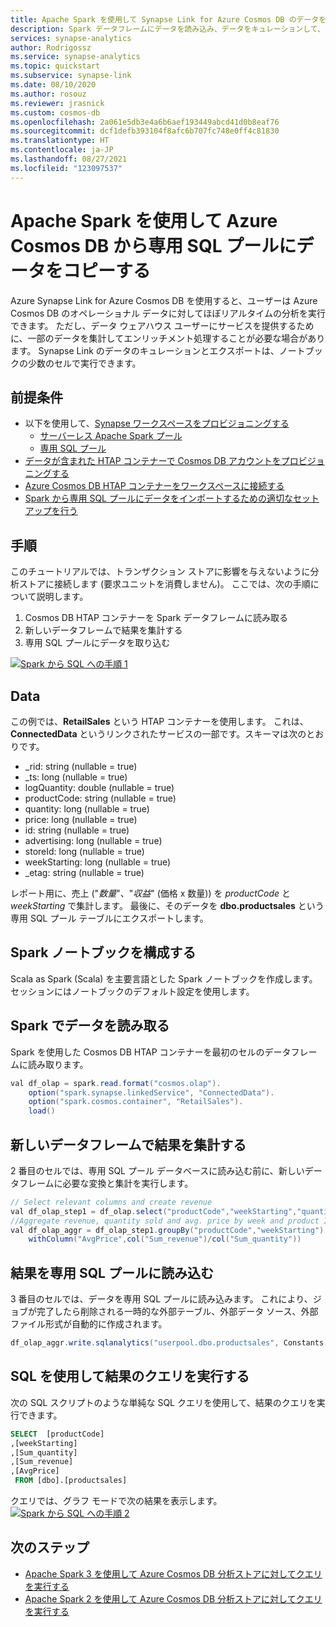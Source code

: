 ```yaml
---
title: Apache Spark を使用して Synapse Link for Azure Cosmos DB のデータを専用 SQL プールにコピーする
description: Spark データフレームにデータを読み込み、データをキュレーションして、それを専用 SQL プール テーブルに読み込みます。
services: synapse-analytics
author: Rodrigossz
ms.service: synapse-analytics
ms.topic: quickstart
ms.subservice: synapse-link
ms.date: 08/10/2020
ms.author: rosouz
ms.reviewer: jrasnick
ms.custom: cosmos-db
ms.openlocfilehash: 2a061e5db3e4a6b6aef193449abcd41d0b8eaf76
ms.sourcegitcommit: dcf1defb393104f8afc6b707fc748e0ff4c81830
ms.translationtype: HT
ms.contentlocale: ja-JP
ms.lasthandoff: 08/27/2021
ms.locfileid: "123097537"
---
```

# <a name="copy-data-from-azure-cosmos-db-into-a-dedicated-sql-pool-using-apache-spark"></a>Apache Spark を使用して Azure Cosmos DB から専用 SQL プールにデータをコピーする

Azure Synapse Link for Azure Cosmos DB を使用すると、ユーザーは Azure Cosmos DB のオペレーショナル データに対してほぼリアルタイムの分析を実行できます。 ただし、データ ウェアハウス ユーザーにサービスを提供するために、一部のデータを集計してエンリッチメント処理することが必要な場合があります。 Synapse Link のデータのキュレーションとエクスポートは、ノートブックの少数のセルで実行できます。

## <a name="prerequisites"></a>前提条件
* 以下を使用して、[Synapse ワークスペースをプロビジョニングする](../quickstart-create-workspace.md)
    * [サーバーレス Apache Spark プール](../quickstart-create-apache-spark-pool-studio.md)
    * [専用 SQL プール](../quickstart-create-sql-pool-studio.md)
* [データが含まれた HTAP コンテナーで Cosmos DB アカウントをプロビジョニングする](../../cosmos-db/configure-synapse-link.md)
* [Azure Cosmos DB HTAP コンテナーをワークスペースに接続する](./how-to-connect-synapse-link-cosmos-db.md)
* [Spark から専用 SQL プールにデータをインポートするための適切なセットアップを行う](../spark/synapse-spark-sql-pool-import-export.md)

## <a name="steps"></a>手順
このチュートリアルでは、トランザクション ストアに影響を与えないように分析ストアに接続します (要求ユニットを消費しません)。 ここでは、次の手順について説明します。
1. Cosmos DB HTAP コンテナーを Spark データフレームに読み取る
2. 新しいデータフレームで結果を集計する
3. 専用 SQL プールにデータを取り込む

[![Spark から SQL への手順 1](../media/synapse-link-spark-to-sql/synapse-spark-to-sql.png)](../media/synapse-link-spark-to-sql/synapse-spark-to-sql.png#lightbox)

## <a name="data"></a>Data
この例では、**RetailSales** という HTAP コンテナーを使用します。 これは、**ConnectedData** というリンクされたサービスの一部です。スキーマは次のとおりです。
* _rid: string (nullable = true)
* _ts: long (nullable = true)
* logQuantity: double (nullable = true)
* productCode: string (nullable = true)
* quantity: long (nullable = true)
* price: long (nullable = true)
* id: string (nullable = true)
* advertising: long (nullable = true)
* storeId: long (nullable = true)
* weekStarting: long (nullable = true)
* _etag: string (nullable = true)

レポート用に、売上 ("*数量*"、"*収益*" (価格 x 数量)) を *productCode* と *weekStarting* で集計します。 最後に、そのデータを **dbo.productsales** という専用 SQL プール テーブルにエクスポートします。

## <a name="configure-a-spark-notebook"></a>Spark ノートブックを構成する
Scala as Spark (Scala) を主要言語とした Spark ノートブックを作成します。 セッションにはノートブックのデフォルト設定を使用します。

## <a name="read-the-data-in-spark"></a>Spark でデータを読み取る
Spark を使用した Cosmos DB HTAP コンテナーを最初のセルのデータフレームに読み取ります。

```java
val df_olap = spark.read.format("cosmos.olap").
    option("spark.synapse.linkedService", "ConnectedData").
    option("spark.cosmos.container", "RetailSales").
    load()
```

## <a name="aggregate-the-results-in-a-new-dataframe"></a>新しいデータフレームで結果を集計する

2 番目のセルでは、専用 SQL プール データベースに読み込む前に、新しいデータフレームに必要な変換と集計を実行します。

```java
// Select relevant columns and create revenue
val df_olap_step1 = df_olap.select("productCode","weekStarting","quantity","price").withColumn("revenue",col("quantity")*col("price"))
//Aggregate revenue, quantity sold and avg. price by week and product ID
val df_olap_aggr = df_olap_step1.groupBy("productCode","weekStarting").agg(sum("quantity") as "Sum_quantity",sum("revenue") as "Sum_revenue").
    withColumn("AvgPrice",col("Sum_revenue")/col("Sum_quantity"))
```

## <a name="load-the-results-into-a-dedicated-sql-pool"></a>結果を専用 SQL プールに読み込む

3 番目のセルでは、データを専用 SQL プールに読み込みます。 これにより、ジョブが完了したら削除される一時的な外部テーブル、外部データ ソース、外部ファイル形式が自動的に作成されます。

```java
df_olap_aggr.write.sqlanalytics("userpool.dbo.productsales", Constants.INTERNAL)
```

## <a name="query-the-results-with-sql"></a>SQL を使用して結果のクエリを実行する

次の SQL スクリプトのような単純な SQL クエリを使用して、結果のクエリを実行できます。
```sql
SELECT  [productCode]
,[weekStarting]
,[Sum_quantity]
,[Sum_revenue]
,[AvgPrice]
 FROM [dbo].[productsales]
```

クエリでは、グラフ モードで次の結果を表示します。[![Spark から SQL への手順 2](../media/synapse-link-spark-to-sql/sql-script-spark-sql.png)](../media/synapse-link-spark-to-sql/sql-script-spark-sql.png#lightbox)

## <a name="next-steps"></a>次のステップ
* [Apache Spark 3 を使用して Azure Cosmos DB 分析ストアに対してクエリを実行する](./how-to-query-analytical-store-spark-3.md)
* [Apache Spark 2 を使用して Azure Cosmos DB 分析ストアに対してクエリを実行する](./how-to-query-analytical-store-spark.md)

